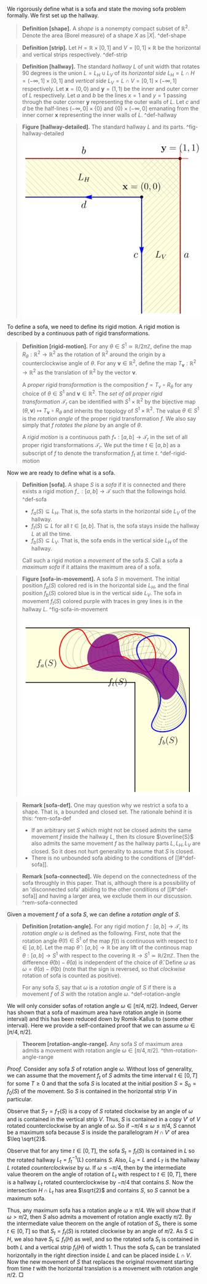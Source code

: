 We rigorously define what is a sofa and state the moving sofa problem formally. We first set up the hallway.

> __Definition [shape].__ A _shape_ is a nonempty compact subset of $\mathbb{R}^2$. Denote the area (Borel measure) of a shape $X$ as $|X|$. ^def-shape

> __Definition [strip].__ Let $H = \mathbb{R} \times [0, 1]$ and $V = [0, 1] \times \mathbb{R}$ be the horizontal and vertical strips respectively. ^def-strip

> __Definition [hallway].__ The standard _hallway_ $L$ of unit width that rotates 90 degrees is the union $L = L_H \cup L_V$ of its _horizontal side_ $L_H = L \cap H = (-\infty, 1] \times [0, 1]$ and _vertical side_ $L_V = L \cap V = [0, 1] \times (-\infty, 1]$ respectively. Let $\mathbf{x} = (0, 0)$ and $\mathbf{y} = (1, 1)$ be the inner and outer corner of $L$ respectively. Let $a$ and $b$ be the lines $x=1$ and $y=1$ passing through the outer corner $\mathbf{y}$ representing the outer walls of $L$. Let $c$ and $d$ be the half-lines $(-\infty, 0] \times \left\{ 0 \right\}$ and $\left\{ 0 \right\} \times (-\infty, 0]$ emanating from the inner corner $\mathbf{x}$ representing the inner walls of $L$. ^def-hallway

> __Figure [hallway-detailed].__ The standard hallway $L$ and its parts. ^fig-hallway-detailed
> 
> ![40%](images/hallway-detailed.svg)

To define a sofa, we need to define its rigid motion. A rigid motion is described by a continuous path of rigid transformations.

> __Definition [rigid-motion].__ For any $\theta \in S^1 \simeq \mathbb{R}/2\pi\mathbb{Z}$, define the map $R_\theta : \mathbb{R}^2 \to \mathbb{R}^2$ as the rotation of $\mathbb{R}^2$ around the origin by a counterclockwise angle of $\theta$. For any $\mathbf{v} \in \mathbb{R}^2$, define the map $T_\mathbf{v} : \mathbb{R}^2 \to \mathbb{R}^2$ as the translation of $\mathbb{R}^2$ by the vector $\mathbf{v}$.
> 
> A _proper rigid transformation_ is the composition $f = T_v \circ R_\theta$ for any choice of $\theta \in S^1$ and $\mathbf{v} \in \mathbb{R}^2$. The _set of all proper rigid transformation_ $\mathcal{T}_r$ can be identified with $S^1 \times \mathbb{R}^2$ by the bijective map $(\theta, \mathbf{v}) \mapsto T_\mathbf{v} \circ R_\theta$ and inherits the topology of $S^1 \times \mathbb{R}^2$. The value $\theta \in S^1$ is the _rotation angle_ of the proper rigid transformation $f$. We also say simply that $f$ _rotates the plane_ by an angle of $\theta$.
> 
> A _rigid motion_ is a continuous path $f_* : [a, b] \to \mathcal{T}_r$ in the set of all proper rigid transformations $\mathcal{T}_r$. We put the time $t \in [a, b]$ as a subscript of $f$ to denote the transformation $f_t$ at time $t$. ^def-rigid-motion

Now we are ready to define what is a sofa.

> __Definition [sofa].__ A shape $S$ is a _sofa_ if it is connected and there exists a rigid motion $f_- : [a, b] \to \mathcal{T}$ such that the followings hold. ^def-sofa
> 
> - $f_a(S) \subseteq L_H$. That is, the sofa starts in the horizontal side $L_V$ of the hallway.
> - $f_t(S) \subseteq L$ for all $t \in [a, b]$. That is, the sofa stays inside the hallway $L$ at all the time.
> - $f_b(S) \subseteq L_V$. That is, the sofa ends in the vertical side $L_H$ of the hallway.
>   
> Call such a rigid motion a _movement_ of the sofa $S$. Call a sofa a _maximum sofa_ if it attains the maximum area of a sofa.

> __Figure [sofa-in-movement].__ A sofa $S$ in movement. The initial position $f_a(S)$ colored red is in the horizontal side $L_H$, and the final position $f_b(S)$ colored blue is in the vertical side $L_V$. The sofa in movement $f_t(S)$ colored purple with traces in grey lines is in the hallway $L$. ^fig-sofa-in-movement
> 
> ![40%](images/sofa-in-movement.svg)

> __Remark [sofa-def].__ One may question why we restrict a sofa to a shape. That is, a bounded and closed set. The rationale behind it is this: ^rem-sofa-def
> 
> - If an arbitrary set $S$ which might not be closed admits the same movement $f$ inside the hallway $L$, then its closure $\overline{S}$ also admits the same movement $f$ as the hallway parts $L, L_H, L_V$ are closed. So it does not hurt generality to assume that $S$ is closed.
> - There is no unbounded sofa abiding to the conditions of [[#^def-sofa]].

> __Remark [sofa-connected].__ We depend on the connectedness of the sofa throughly in this paper. That is, although there is a possibility of an 'disconnected sofa' abiding to the other conditions of [[#^def-sofa]] and having a larger area, we exclude them in our discussion. ^rem-sofa-connected

Given a movement $f$ of a sofa $S$, we can define a _rotation angle_ of $S$.

> __Definition [rotation-angle].__ For any rigid motion $f : [a, b] \to \mathcal{T}$, its _rotation angle_ $\omega$ is defined as the following. First, note that the rotation angle $\theta(t) \in S^1$ of the map $f(t)$ is continuous with respect to $t \in [a, b]$. Let the map $\hat{\theta} : [a, b] \to \mathbb{R}$ be any lift of the continous map $\theta : [a, b] \to S^1$ with respect to the covering $\mathbb{R} \to S^1 \simeq \mathbb{R}/2\pi\mathbb{Z}$. Then the difference $\hat{\theta}(b) - \hat{\theta}(a)$ is independent of the choice of $\hat{\theta}$. Define $\omega$ as $\omega = \hat{\theta}(a) - \hat{\theta}(b)$ (note that the sign is reversed, so that _clockwise_ rotation of sofa is counted as positive).
> 
> For any sofa $S$, say that $\omega$ is a _rotation angle_ of $S$ if there is a movement $f$ of $S$ with the rotation angle $\omega$. ^def-rotation-angle

We will only consider sofas of rotation angle $\omega \in [\pi/4, \pi/2]$. Indeed, Gerver has shown that a sofa of maximum area have rotation angle in (some interval) and this has been reduced down by Romik-Kallus to (some other interval). Here we provide a self-contained proof that we can assume $\omega \in [\pi/4, \pi/2]$.

> __Theorem [rotation-angle-range].__ Any sofa $S$ of maximum area admits a movement with rotation angle $\omega \in [\pi/4, \pi/2]$. ^thm-rotation-angle-range

_Proof._ Consider any sofa $S$ of rotation angle $\omega$. Without loss of generality, we can assume that the movement $f_t$ of $S$ admits the time interval $t \in [0, T]$ for some $T \geq 0$ and that the sofa $S$ is located at the initial position $S = S_0 = f_0(S)$ of the movement. So $S$ is contained in the horizontal strip $V$ in particular. 

Observe that $S_T = f_T(S)$ is a copy of $S$ rotated clockwise by an angle of $\omega$ and is contained in the vertical strip $V$. Thus, $S$ is contained in a copy $V'$ of $V$ rotated counterclockwise by an angle of $\omega$. So if $-\pi/4 \leq \omega \leq \pi/4$, $S$ cannot be a maximum sofa because $S$ is inside the parallelogram $H \cap V'$ of area $\leq \sqrt{2}$.

Observe that for any time $t \in [0, T]$, the sofa $S_t = f_t(S)$ is contained in $L$ so the rotated hallway $L_t = f_t^{-1}(L)$ contains $S$. Also, $L_0 = L$ and $L_T$ is the hallway $L$ rotated _counterclockwise_ by $\omega$. If $\omega \leq - \pi/4$, then by the intermediate value theorem on the angle of rotation of $L_t$ with respect to $t \in [0, T]$, there is a hallway $L_t$ rotated counterclockwise by $-\pi/4$ that contains $S$. Now the intersection $H \cap L_t$ has area $\sqrt{2}$ and contains $S$, so $S$ cannot be a maximum sofa.

Thus, any maximum sofa has a rotation angle $\omega \geq \pi/4$. We will show that if $\omega > \pi/2$, then $S$ also admits a movement of rotation angle exactly $\pi/2$. By the intermediate value theorem on the angle of rotation of $S_t$, there is some $t \in [0, T]$ so that $S_t = f_t(S)$ is rotated clockwise by an angle of $\pi/2$. As $S \subseteq H$, we also have $S_t \subseteq f_t(H)$ as well, and so the rotated sofa $S_t$ is contained in both $L$ and a vertical strip $f_t(H)$ of width 1. Thus the sofa $S_t$ can be translated horizontally in the right direction inside $L$ and can be placed inside $L \cap V$. Now the new movement of $S$ that replaces the original movement starting from time $t$ with the horizontal translation is a movement with rotation angle $\pi/2$. □

